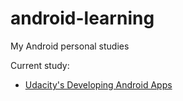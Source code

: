 # android-learning

My Android personal studies

Current study:

* [Udacity's Developing Android Apps](https://udacity.com/course/new-android-fundamentals--ud851)
